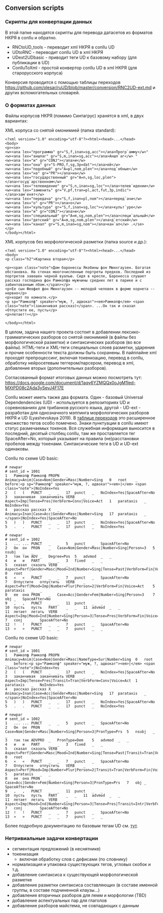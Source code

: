 ## Conversion scripts

### Скрипты для конвертации данных  

В этой папке находятся скрипты для перевода датасетов из форматов НКРЯ в conllu и обратно.  

* RNCtoUD_tools - переводит xml НКРЯ в conllu UD  
* UDtoRNC - переводит conllu UD в xml НКРЯ  
* UDext2UDbasic - приводит теги UD к базовому набору (для публикации в UD)  
* ConlluToXml - простой конвертор conllu UD в xml НКРЯ (для старорусского корпуса)  

Конверсия проводится с помощью таблицы переходов https://github.com/olesar/ruUD/blob/master/conversion/RNC2UD-ext.md и других вспомогательных словарей.  

### О форматах данных  

Файлы корпусов НКРЯ (помимо Синтагрус) хранятся в xml, в двух вариантах:  

XML корпуса со снятой омонимией (папка standard):
```
<?xml version="1.0" encoding="utf-8"?><html><head>...</head>
<body>
<p><se>
<w><ana lex="программа" gr="S,f,inan=sg,acc"></ana>Прогр`амму</w>"
<w><ana lex="аншлаг" gr="S,m,inan=sg,acc"></ana>Аншл`аг</w> "
<w><ana lex="и" gr="CONJ"></ana>и</w>
<w><ana lex="она" gr="S-PRO,f,sg,3p=dat"></ana>ей</w>
<w><ana lex="подобный" gr="A=pl,nom,plen"></ana>под`обные</w>
<w><ana lex="на" gr="PR"></ana>на</w>
<w><ana lex="государственный" gr="A=n,sg,loc,plen"></ana>госуд`арственном</w>
<w><ana lex="телевидение" gr="S,n,inan=sg,loc"></ana>телев`идении</w>
<w><ana lex="заменить" gr="V,pf,tran=pl,act,fut,3p,indic"></ana>зам`енят</w>
<w><ana lex="передача" gr="S,f,inan=pl,nom"></ana>перед`ачи</w>
<w><ana lex="о" gr="PR"></ana>о</w>
<w><ana lex="культура" gr="S,f,inan=sg,loc"></ana>культ`уре</w>
<w><ana lex="и" gr="CONJ"></ana>и</w>
<w><ana lex="специальный" gr="A=m,sg,nom,plen"></ana>специ`альный</w>
<w><ana lex="детский" gr="A=m,sg,nom,plen"></ana>д`етский</w>
<w><ana lex="канал" gr="S,m,inan=sg,nom"></ana>кан`ал</w> .</se>
</p>
</body></html>
```

XML корпусов без морфологической разметки (папка source и др.):
```
<?xml version="1.0" encoding="utf-8"?><html><head>...</head>
<body>
<p class="h2">Картина вторая</p>

<p><span class="note">Дом баронессы Якобины фон Мюнхгаузен. Богатая обстановка. На стенах многочисленные портреты предков. Последний из портретов завешен черной вуалью. Сидя в кресле, Баронесса слушает рассказ господина фон Рамкопфа мужчины средних лет в парике и с забинтованным лбом.</span></p>
<p>Ее сын Феофил фон Мюнхгаузен -- молодой человек в форме корнета -- нервно</p>
<p>ходит по комнате.</p>
<p sp="Рамкопф" speaker="муж, ?, адвокат"><em>Рамкопф</em> <span class="note">(заканчивая рассказ)</span>. ...Он так и сказал «Отпустите ее, пусть</p>
<p>летает!»</p>

</body></html>
```

В целом, задача нашего проекта состоит в добавлении лексико-грамматических разборов со снятой омонимией (в файлы без морфологической разметки) и синтаксических разборов (во все файлы). HTML-теги и XML-теги специальных слоев разметки, ударения и прочие особенности текста должны быть сохранены. 
В пайплайне xml проходят препроцессинг, включая токенизацию, перевод в conllu, обработку нейросетевым теггером/парсером, перевод в xml, добавление вторых (дополнительных разборов).  

Согласованный формат итоговых данных можно посмотреть тут: https://docs.google.com/document/d/1aqy6YZMQQx0oJgM1Ied-MXtPD08c2Ada3ySevJ4F17E 

Conllu может иметь также два формата. Один - базовый Universal Dependendencies (UD) - используется в репозиториях UD и соревнованиях для трибанков русского языка, другой - UD-ext - разработан для однозначного мэппинга морфологических разборов НКРЯ и UD (Lyashevskaya 2019). В [таблице переходов](https://github.com/olesar/ruUD/blob/master/conversion/RNC2UD-ext.md) это расширенное множество тегов особо помечено. Знаки пунктуации в conllu имеют статус размечаемых токенов. Вся служебная информация выносится в последний, десятый столбец conllu, там же проставляется тег SpaceAfter=No, который указывает на правила (не)расстановки пробелов между токенами. Синтаксические теги в UD и UD-ext одинаковы.  

Conllu по схеме UD basic:
```
# newpar
# sent_id = 1001
1	Рамкопф	Рамкопф	PROPN	_	Animacy=Anim|Case=Nom|Gender=Masc|Number=Sing	0	root	_	before:<p sp="Рамкопф" speaker="муж, ?, адвокат"><em>|</em> <span class="note">|NoIndex=Yes
2	(	(	PUNCT	_	_	17	punct	_	NoIndex=Yes|SpaceAfter=No
3	заканчивая	заканчивать	VERB	_	Aspect=Imp|Tense=Pres|VerbForm=Conv|Voice=Act	1	parataxis	_	NoIndex=Yes
4	рассказ	рассказ	X	_	Animacy=Inan|Case=Acc|Gender=Masc|Number=Sing	17	parataxis	_	</span>|NoIndex=Yes|SpaceAfter=No
5	)	)	PUNCT	_	_	17	punct	_	NoIndex=Yes|SpaceAfter=No
5	.	.	PUNCT	_	_	17	punct	_	NoIndex=Yes

# newpar
# sent_id = 1002
1	...	...	PUNCT	_	_	5	punct	_	SpaceAfter=No
2	Он	он	PRON	_	Case=Nom|Gender=Masc|Number=Sing|Person=3	5	nsubj	_	_
3	так	так	ADV	_	Degree=Pos	5	advmod	_	_
4	и	и	PART	_	_	3	fixed	_	_
5	сказал	сказать	VERB	_	Aspect=Perf|Gender=Masc|Mood=Ind|Number=Sing|Tense=Past|VerbForm=Fin|Voice=Act	0	root	_	_
6	«	«	PUNCT	_	_	7	punct	_	SpaceAfter=No
7	Отпустите	отпустить	VERB	_	Aspect=Perf|Mood=Imp|Number=Plur|Person=2|VerbForm=Fin|Voice=Act	5	parataxis	_	_
8	ее	она	PRON	_	Case=Acc|Gender=Fem|Number=Sing|Person=3	7	obj	_	SpaceAfter=No
9	,	,	PUNCT	_	_	11	punct	_	_
10	пусть	пусть	PART	_	_	11	advmod	_	_
11	летает	летать	VERB	_	Aspect=Imp|Mood=Ind|Number=Sing|Person=3|Tense=Pres|VerbForm=Fin|Voice=Act	7	conj	_	SpaceAfter=No
12	!	!	PUNCT	_	_	7	punct	_	SpaceAfter=No
13	»	»	PUNCT	_	_	7	punct	_	_
```

Conllu по схеме UD basic:
```
# newpar
# sent_id = 1001
1	Рамкопф	Рамкопф	PROPN	_	Animacy=Anim|Case=Nom|Gender=Masc|NameType=Sur|Number=Sing	0	root	_	before:<p sp="Рамкопф" speaker="муж, ?, адвокат"><em>|</em> <span class="note">|NoIndex=Yes
2	(	(	PUNCT	_	_	17	punct	_	NoIndex=Yes|SpaceAfter=No
3	заканчивая	заканчивать	VERB	_	Aspect=Imp|Tense=Pres|Transit=Tran|VerbForm=Conv|Voice=Act	1	parataxis	_	NoIndex=Yes
4	рассказ	рассказ	X	_	Animacy=Inan|Case=Acc|Gender=Masc|Number=Sing	17	parataxis	_	</span>|NoIndex=Yes|SpaceAfter=No
5	)	)	PUNCT	_	_	17	punct	_	NoIndex=Yes|SpaceAfter=No
5	.	.	PUNCT	_	_	17	punct	_	NoIndex=Yes

# newpar
# sent_id = 1002
1	...	...	PUNCT	_	_	5	punct	_	SpaceAfter=No
2	Он	он	PRON	_	Case=Nom|Gender=Masc|Number=Sing|Person=3|PronType=Prs	5	nsubj	_	_
3	так	так	ADVPRO	_	PronType=Dem	5	advmod	_	_
4	и	и	PART	_	_	3	fixed	_	_
5	сказал	сказать	VERB	_	Aspect=Perf|Gender=Masc|Mood=Ind|Number=Sing|Tense=Past|Transit=Tran|VerbForm=Fin|Voice=Act	0	root	_	_
6	«	«	PUNCT	_	_	7	punct	_	SpaceAfter=No
7	Отпустите	отпустить	VERB	_	Aspect=Perf|Mood=Imp|Number=Plur|Person=2|Transit=Tran|VerbForm=Fin|Voice=Act	5	parataxis	_	_
8	ее	она	PRON	_	Case=Acc|Gender=Fem|Number=Sing|Person=3|PronType=Prs	7	obj	_	SpaceAfter=No
9	,	,	PUNCT	_	_	11	punct	_	_
10	пусть	пусть	PART	_	_	11	advmod	_	_
11	летает	летать	VERB	_	Aspect=Imp|Mood=Ind|Number=Sing|Person=3|Tense=Pres|Transit=Intr|VerbForm=Fin|Voice=Act	7	conj	_	SpaceAfter=No
12	!	!	PUNCT	_	_	7	punct	_	SpaceAfter=No
13	»	»	PUNCT	_	_	7	punct	_	_
```
Более подробную документацию по базовым тегам UD см. [тут](https://universaldependencies.org/guidelines.html). 

### Нетривиальные задачи конвертации   
* сегментация предложений (в неснятнике)  
* токенизация  
   * включая обработку слов с дефисами (по словнику)   
* нормализация и упаковка существующих тегов, угловых скобок и т.д.  
* добавление синтаксиса к существующей морфологической разметке  
* добавление разметки синтаксиса составляющих (в составе именной группы, в составе подчиненной клаузы...)  
* добавление вторичных разборов для лемм и морфологии (TBD)  
* добавление аспектуальных пар для глаголов  
* добавление разборов майстема, не совпадающих с данным  

